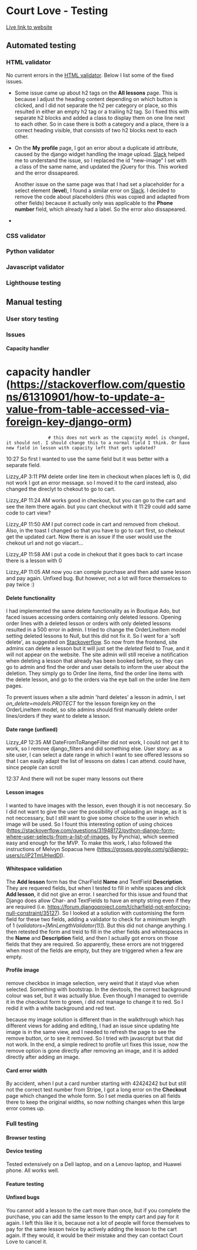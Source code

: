 # Court Love - Testing

[Live link to website](https://court-love-8302d0b2e53d.herokuapp.com/)


## Automated testing


### HTML validator
No current errors in the [HTML validator](https://validator.w3.org/). Below I list some of the fixed issues.

- Some issue came up about h2 tags on the **All lessons** page. This is because I adjust the heading content depending on which button is clicked, and I did not separate the h2 per category or place, so this resulted in either an empty h2 tag or a trailing h2 tag. So I fixed this with separate h2 blocks and added a class to display them on one line next to each other. So in case there is both a category and a place, there is a correct heading visible, that consists of two h2 blocks next to each other.

- On the **My profile** page, I got an error about a duplicate id attribute, caused by the django widget handling the image upload. [Slack](https://code-institute-room.slack.com/archives/C026VTHQDNY/p1683142277576629) helped me to understand the issue, so I replaced the id "new-image" I set with a class of the same name, and updated the jQuery for this. This worked and the error dissapeared.

  Another issue on the same page was that I had set a placeholder for a select element (**level**), I found a similar error on [Slack](https://code-institute-room.slack.com/archives/C026VTHQDNY/p1714631167308539). I decided to remove the code about placeholders (this was copied and adapted from other fields) because it actually only was applicable to the **Phone number** field, which already had a label. So the error also dissapeared.

- 


### CSS validator

### Python validator

### Javascript validator

### Lighthouse testing



## Manual testing


### User story testing

### Issues

#### Capacity handler
# capacity handler (https://stackoverflow.com/questions/61310901/how-to-update-a-value-from-table-accessed-via-foreign-key-django-orm)
                    # this does not work as the capacity model is changed, it should not. I should change this to a normal field I think. Or have new field in lesson with capacity left that gets updated?






10:27
So first I wanted to use the same field but it was better with a separate field.


Lizzy_4P
  3:11 PM
delete order line item in checkout when places left is 0, did not work I got an error message. so I moved it to the card instead, also changed the direclyt to chekout to go to cart.


Lizzy_4P
  11:24 AM
works good in checkout, but you can go to the cart and see the item there again. but you cant checkout with it
11:29
could add same code to cart view?


Lizzy_4P
  11:50 AM
I put correct code in cart and removed from chekout. Also, in the toast I changed so that you have to go to cart first, so chekout get the updated cart. Now there is an issue if the user would use the chekout url and not go viacart...


Lizzy_4P
  11:58 AM
i put a code in chekout that it goes back to cart incase there is a lesson with 0


Lizzy_4P
  11:05 AM
now you can comple purchase and then add same lesson and pay again. Unfixed bug. But however, not a lot will force themselces to pay twice :)

#### Delete functionality
I had implemented the same delete functionality as in Boutique Ado, but faced issues accessing orders containing only deleted lessons. Opening order lines with a deleted lesson or orders with only deleted lessons resulted in a 500 error in admin. I tried to change the OrderLineItem model setting deleted lessons to Null, but this did not fix it. So I went for a 'soft delete', as suggested on [Stackoverflow](https://stackoverflow.com/questions/42954063/storing-products-in-order-product-is-deleted-after-order-placed). So now from the frontend, site admins can delete a lesson but it will just set the *deleted* field to True, and it will not appear on the website. The site admin will still receive a notification when deleting a lesson that already has been booked before, so they can go to admin and find the order and user details to inform the user about the deletion. They simply go to Order line items, find the order line items with the delete lesson, and go to the orders via the eye ball on the order line item pages.

To prevent issues when a site admin 'hard deletes' a lesson in admin, I set *on_delete=models.PROTECT* for the lesson foreign key on the OrderLineItem model, so site admins should first manually delete order lines/orders if they want to delete a lesson. 

#### Date range (unfixed)
Lizzy_4P
  12:35 AM
DateFromToRangeFilter did not work, I could not get it to work, so I remove django_filters and did something else. User story: as a site user, I can select a date range in which I want to see offered lessons so that I can easily adapt the list of lessons on dates I can attend. could have, since people can scroll






12:37
And there will not be super many lessons out there

#### Lesson images
I wanted to have images with the lesson, even though it is not neccesary. So I did not want to give the user the possibility of uploading an image, as it is not neccessary, but I still want to give some choice to the user in which image will be used. So I fount this interesting option of using choices (https://stackoverflow.com/questions/31948172/python-django-form-where-user-selects-from-a-list-of-images, by Pynchia), which seemed easy and enough for the MVP. To make this work, I also followed the instructions of Melvyn Sopacua here (https://groups.google.com/g/django-users/c/iP2TmUHwdDI). 

#### Whitespace validation
The **Add lesson** form has the CharField **Name** and TextField **Description**. They are requered fields, but when I tested to fill in white spaces and click **Add lesson**, it did not give an error. I searched for this issue and found that Django does allow Char- and TextFields to have an empty string even if they are required (i.e. https://forum.djangoproject.com/t/charfield-not-enforcing-null-constraint/35127). So I looked at a solution with customising the form field for these two fields, adding a validator to check for a minimum length of 1 (*validators=[MinLengthValidator(1)]*). But this did not change anything. I then retested the form and treid to fill in the other fields and whitespaces in the **Name** and **Description** field, and then I actually got errors on those fields that they are required. So apparently, these errors are not triggered when most of the fields are empty, but they are triggered when a few are empty.

#### Profile image
remove checkbox in image selection, very weird that it stayd vlue when selected. Something with bootstrap. In the devtools, the correct background colour was set, but it was actually blue. Even though I managed to override it in the checkout form to green, i did not manage to change it to red. So I redid it with a white background and red text.

because my image solution is different than in the walkthrough which has different views for adding and editing, I had an issue since updating hte image is in the same view, and I needed to refresh the page to see the remove button, or to see it removed. So I tried with javascript but that did not work. In the end, a simple redirect to profile url fixes this issue, now the remove option is gone directly after removing an image, and it is added directly after adding an image.

#### Card error width
By accident, when I put a card number starting with 42424242 but but still not the correct test number from Stripe, I got a long error on the **Checkout** page which changed the whole form. So I set media queries on all fields there to keep the original widths, so now nothing changes when this large error comes up.

### Full testing


#### Browser testing

#### Device testing

Tested extensively on a Dell laptop, and on a Lenovo laptop, and Huawei phone. All works well.

#### Feature testing

#### Unfixed bugs
You cannot add a lesson to the cart more than once, but if you complete the purchase, you can add the same lesson to the empty cart and pay for it again. I left this like it is, because not a lot of people will force themselves to pay for the same lesson twice by actively adding the lesson to the cart again. If they would, it would be their mistake and they can contact Court Love to cancel it.



